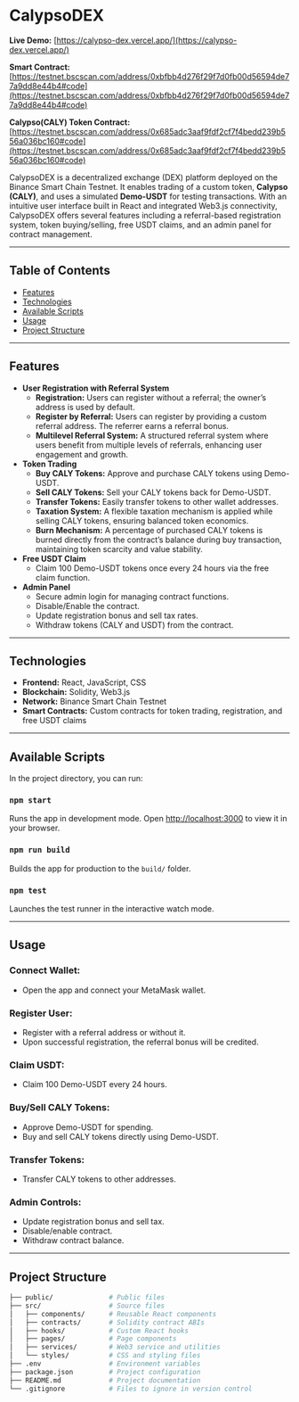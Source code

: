 # CalypsoDEX

**Live Demo:** [https://calypso-dex.vercel.app/](https://calypso-dex.vercel.app/)

**Smart Contract:** [https://testnet.bscscan.com/address/0xbfbb4d276f29f7d0fb00d56594de77a9dd8e44b4#code](https://testnet.bscscan.com/address/0xbfbb4d276f29f7d0fb00d56594de77a9dd8e44b4#code)

**Calypso(CALY) Token Contract:** [https://testnet.bscscan.com/address/0x685adc3aaf9fdf2cf7f4bedd239b556a036bc160#code](https://testnet.bscscan.com/address/0x685adc3aaf9fdf2cf7f4bedd239b556a036bc160#code)

CalypsoDEX is a decentralized exchange (DEX) platform deployed on the Binance Smart Chain Testnet. It enables trading of a custom token, **Calypso (CALY)**, and uses a simulated **Demo-USDT** for testing transactions. With an intuitive user interface built in React and integrated Web3.js connectivity, CalypsoDEX offers several features including a referral-based registration system, token buying/selling, free USDT claims, and an admin panel for contract management.

---

## Table of Contents

- [Features](#features)
- [Technologies](#technologies)
- [Available Scripts](#available-scripts)
- [Usage](#usage)
- [Project Structure](#project-structure)


---

## Features

- **User Registration with Referral System**
  - **Registration:** Users can register without a referral; the owner’s address is used by default.
  - **Register by Referral:** Users can register by providing a custom referral address. The referrer earns a referral bonus.
  - **Multilevel Referral System:** A structured referral system where users benefit from multiple levels of referrals, enhancing user engagement and growth.
- **Token Trading**
  - **Buy CALY Tokens:** Approve and purchase CALY tokens using Demo-USDT.
  - **Sell CALY Tokens:** Sell your CALY tokens back for Demo-USDT.
  - **Transfer Tokens:** Easily transfer tokens to other wallet addresses.
  - **Taxation System:** A flexible taxation mechanism is applied while selling CALY tokens, ensuring balanced token economics.
  - **Burn Mechanism:** A percentage of purchased CALY tokens is burned directly from the contract’s balance during buy transaction, maintaining token scarcity
    and value stability.
- **Free USDT Claim**
  - Claim 100 Demo-USDT tokens once every 24 hours via the free claim function.
- **Admin Panel**
  - Secure admin login for managing contract functions.
  - Disable/Enable the contract.
  - Update registration bonus and sell tax rates.
  - Withdraw tokens (CALY and USDT) from the contract.

---

## Technologies

- **Frontend:** React, JavaScript, CSS
- **Blockchain:** Solidity, Web3.js
- **Network:** Binance Smart Chain Testnet
- **Smart Contracts:** Custom contracts for token trading, registration, and free USDT claims

---

## Available Scripts

In the project directory, you can run:

### `npm start`
Runs the app in development mode. Open [http://localhost:3000](http://localhost:3000) to view it in your browser.

### `npm run build`
Builds the app for production to the `build/` folder.

### `npm test`
Launches the test runner in the interactive watch mode.

---

## Usage

### **Connect Wallet:**
- Open the app and connect your MetaMask wallet.

### **Register User:**
- Register with a referral address or without it.  
- Upon successful registration, the referral bonus will be credited.

### **Claim USDT:**
- Claim 100 Demo-USDT every 24 hours.

### **Buy/Sell CALY Tokens:**
- Approve Demo-USDT for spending.  
- Buy and sell CALY tokens directly using Demo-USDT.

### **Transfer Tokens:**
- Transfer CALY tokens to other addresses.

### **Admin Controls:**
- Update registration bonus and sell tax.  
- Disable/enable contract.  
- Withdraw contract balance.

---

## Project Structure

```bash
├── public/              # Public files
├── src/                 # Source files
│   ├── components/      # Reusable React components
│   ├── contracts/       # Solidity contract ABIs
│   ├── hooks/           # Custom React hooks
│   ├── pages/           # Page components
│   ├── services/        # Web3 service and utilities
│   └── styles/          # CSS and styling files
├── .env                 # Environment variables
├── package.json         # Project configuration
├── README.md            # Project documentation
└── .gitignore           # Files to ignore in version control
```



